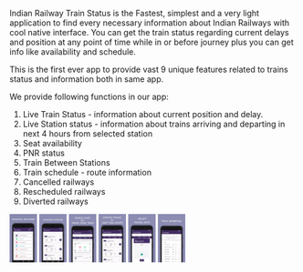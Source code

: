 Indian Railway Train Status is the Fastest, simplest and a very light application to find every necessary information about Indian Railways with cool native interface. You can get the train status regarding current delays and position at any point of time while in or before journey plus you can get info like availability and schedule.

This is the first ever app to provide vast 9 unique features related to trains status and information both in same app.

We provide following functions in our app:

1. Live Train Status - information about current position and delay.
2. Live Station status - information about trains arriving and departing in next 4 hours from selected station
3. Seat availability 
4. PNR status
5. Train Between Stations
6. Train schedule - route information
7. Cancelled railways
8. Rescheduled railways
9. Diverted railways

<img src="https://raw.githubusercontent.com/rishabhnayak/Indian-Railway-Train-Status/master/readme/Main%20Activity.png" width="48">
<img src="https://raw.githubusercontent.com/rishabhnayak/Indian-Railway-Train-Status/master/readme/Train%20Between%20Two%20Stations.png" width="48">
<img src="https://raw.githubusercontent.com/rishabhnayak/Indian-Railway-Train-Status/master/readme/Track%20Your%20Location%20Popup.png" width="48">
<img src="https://raw.githubusercontent.com/rishabhnayak/Indian-Railway-Train-Status/master/readme/Station%20Status.png" width="48">
<img src="https://raw.githubusercontent.com/rishabhnayak/Indian-Railway-Train-Status/master/readme/Date%20Picker.png" width="48">
<img src="https://raw.githubusercontent.com/rishabhnayak/Indian-Railway-Train-Status/master/readme/Train%20Schedule.png" width="48">
